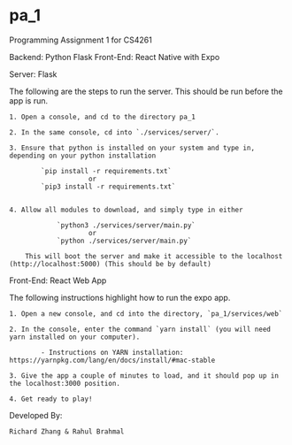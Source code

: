# pa_1

Programming Assignment 1 for CS4261

Backend: Python Flask
Front-End: React Native with Expo


Server: Flask

The following are the steps to run the server. This should be run before the app
is run.

    1. Open a console, and cd to the directory pa_1

    2. In the same console, cd into `./services/server/`.

    3. Ensure that python is installed on your system and type in, depending on your python installation

            `pip install -r requirements.txt`
                        or
            `pip3 install -r requirements.txt`


    4. Allow all modules to download, and simply type in either

                `python3 ./services/server/main.py`
                        or
                `python ./services/server/main.py`

        This will boot the server and make it accessible to the localhost (http://localhost:5000) (This should be by default)



Front-End: React Web App

The following instructions highlight how to run the expo app.

    1. Open a new console, and cd into the directory, `pa_1/services/web`

    2. In the console, enter the command `yarn install` (you will need yarn installed on your computer).

            - Instructions on YARN installation: https://yarnpkg.com/lang/en/docs/install/#mac-stable

    3. Give the app a couple of minutes to load, and it should pop up in the localhost:3000 position.

    4. Get ready to play!


Developed By:

    Richard Zhang & Rahul Brahmal
